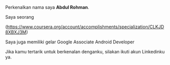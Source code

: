 Perkenalkan nama saya **Abdul Rohman**.<br>

Saya seorang <br>

(https://www.coursera.org/account/accomplishments/specialization/CLKJD8XBXJ3M)

Saya juga memiliki gelar Google Associate Android Developer

Jika kamu tertarik untuk berkenalan denganku, silakan ikuti akun Linkedinku ya.
